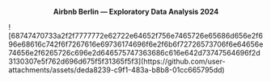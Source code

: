 <p align="center">
  <strong>Airbnb Berlin — Exploratory Data Analysis 2024</strong>
</p>
![68747470733a2f2f7777772e62722e64652f756e7465726e65686d656e2f696e68616c742f6f7267616e69736174696f6e2f6b6f72726573706f6e64656e74656e2f6265726c696e2d646575747363686c616e642d73747564696f2d3130307e5f762d696d675f5f31365f5f3](https://github.com/user-attachments/assets/deda8239-c9f1-483a-b8b8-01cc665795dd)
